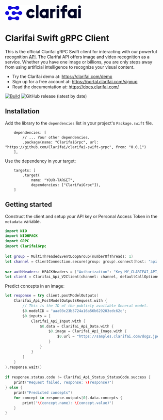 ![Clarifai logo](docs/logo.png)

# Clarifai Swift gRPC Client

This is the official Clarifai gRPC Swift client for interacting with our powerful recognition
[API](https://docs.clarifai.com).
The Clarifai API offers image and video recognition as a service. Whether you have one image or
billions, you are only steps away from using artificial intelligence to recognize your visual
content.

* Try the Clarifai demo at: https://clarifai.com/demo
* Sign up for a free account at: https://portal.clarifai.com/signup
* Read the documentation at: https://docs.clarifai.com/

[![Build](https://github.com/Clarifai/clarifai-swift-grpc/workflows/Run%20tests/badge.svg)](https://github.com/Clarifai/clarifai-swift-grpc/actions)
![GitHub release (latest by date)](https://img.shields.io/github/v/release/Clarifai/clarifai-swift-grpc)

## Installation

Add the library to the `dependencies` list in your project's `Package.swift` file.

```
    dependencies: [
        // ... Your other dependencies.
        .package(name: "ClarifaiGrpc", url: "https://github.com/Clarifai/clarifai-swift-grpc", from: "0.0.1")
    ],
```

Use the dependency in your target:

```
    targets: [
        .target(
            name: "YOUR-TARGET",
            dependencies: ["ClarifaiGrpc"]),
    ]
```

## Getting started

Construct the client and setup your API key or Personal Access Token in the `metadata` variable.

```swift
import NIO
import NIOHPACK
import GRPC
import ClarifaiGrpc

let group = MultiThreadedEventLoopGroup(numberOfThreads: 1)
let channel = ClientConnection.secure(group: group).connect(host: "api.clarifai.com", port: 443)

var authHeaders: HPACKHeaders = ["Authorization": "Key MY_CLARIFAI_API_KEY_OR_PAT"]
let client = Clarifai_Api_V2Client(channel: channel, defaultCallOptions: CallOptions(customMetadata: authHeaders))
```

Predict concepts in an image:

```swift
let response = try client.postModelOutputs(
    Clarifai_Api_PostModelOutputsRequest.with {
        // This is the ID of the publicly available General model.
        $0.modelID = "aaa03c23b3724a16a56b629203edc62c";
        $0.inputs = [
            Clarifai_Api_Input.with {
                $0.data = Clarifai_Api_Data.with {
                    $0.image = Clarifai_Api_Image.with {
                        $0.url = "https://samples.clarifai.com/dog2.jpeg"
                    }
                }
            }
        ]
    }
).response.wait()

if response.status.code != Clarifai_Api_Status_StatusCode.success {
    print("Request failed, response: \(response)")
} else {
    print("Predicted concepts")
    for concept in response.outputs[0].data.concepts {
        print("\(concept.name): \(concept.value)")
    }
}
```
